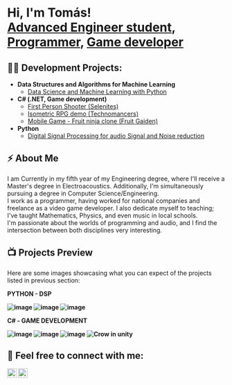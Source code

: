 <h1>Hi, I'm Tomás! <br/><a href="https://www.linkedin.com/in/tomas-cosenza-5a738019b/">Advanced Engineer student</a>, <a href="https://github.com/Tomas-Cosenza">Programmer</a>, <a href="https://legion-studio.itch.io/">Game developer</a></h1>

<h2>👨‍💻 Development Projects:</h2>

- <b>Data Structures and Algorithms for Machine Learning </b>
  - [Data Science and Machine Learning with Python]()
- <b>C# (.NET, Game development)</b>
  - [First Person Shooter (Selenites)](https://github.com/Tomas-Cosenza/Selenites)
  - [Isometric RPG demo (Technomancers)](https://github.com/SilverVentu/Technomancer-Arena)
  - [Mobile Game - Fruit ninja clone (Fruit Gaiden)](https://github.com/Tomas-Cosenza/Fruit-Gaiden-Sigma)
- <b>Python</b>
  - [Digital Signal Processing for audio Signal and Noise reduction ](https://github.com/Tomas-Cosenza/Python-project---Digital-Signal-Processing)

<h2>⚡ About Me</h2>

I am Currently in my fifth year of my Engineering degree, where I'll receive a Master's degree in Electroacoustics. Additionally, I'm simultaneously pursuing a degree in Computer Science/Engineering. <br/>
I work as a programmer, having worked for national companies and freelance as a video game developer. I also dedicate myself to teaching; I've taught Mathematics, Physics, and even music in local schools. <br/>
I'm passionate about the worlds of programming and audio, and I find the intersection between both disciplines very interesting.



<h2>📺 Projects Preview </h2>

Here are some images showcasing what you can expect of the projects listed in previous section: <br/>

<b>PYTHON - DSP<br/>

![image](https://github.com/Tomas-Cosenza/Tomas-Cosenza/assets/122558200/ec6251b5-a83d-463f-87d6-6e6411822d7d)
![image](https://github.com/Tomas-Cosenza/Tomas-Cosenza/assets/122558200/4f7b92e5-e1ac-45ae-83fc-7b00e6b50a5a)
![image](https://github.com/Tomas-Cosenza/Tomas-Cosenza/assets/122558200/8db7197f-06b1-4233-919e-baa98ded3205)
<br/>

<b>C# - GAME DEVELOPMENT <br/>

![image](https://github.com/Tomas-Cosenza/Tomas-Cosenza/assets/122558200/5867bbcc-2b74-4d84-bb81-f65f07a978be)
![image](https://github.com/Tomas-Cosenza/Tomas-Cosenza/assets/122558200/f6b1e87e-ffab-4c5b-ba51-f156d6255eec)
![image](https://github.com/Tomas-Cosenza/Tomas-Cosenza/assets/122558200/0844b736-d3fc-414c-98d0-71797c56f41d)
![Crow in unity](https://github.com/Tomas-Cosenza/Tomas-Cosenza/assets/122558200/557a2638-ed07-40c2-9da8-ff59a3bf59d7)





<h2> 💬 Feel free to connect with me:</h2>

[<img align="left" alt="TomásCosenza | LinkedIn" width="22px" src="https://cdn.jsdelivr.net/npm/simple-icons@v3/icons/linkedin.svg" />][linkedin]
[<img align="left" alt="TomásCosenza | Instagram" width="22px" src="https://cdn.jsdelivr.net/npm/simple-icons@v3/icons/instagram.svg" />][instagram]


[instagram]: https://www.instagram.com/toto.cosenza/
[linkedin]: www.linkedin.com/in/tomas-cosenza-5a738019b




<!--
